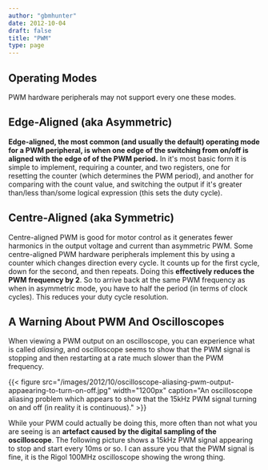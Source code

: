 ```yaml
---
author: "gbmhunter"
date: 2012-10-04
draft: false
title: "PWM"
type: page
---
```


## Operating Modes

PWM hardware peripherals may not support every one these modes.

## Edge-Aligned (aka Asymmetric)

**Edge-aligned, the most common (and usually the default) operating mode for a PWM peripheral, is when one edge of the switching from on/off is aligned with the edge of of the PWM period.** In it's most basic form it is simple to implement, requiring a counter, and two registers, one for resetting the counter (which determines the PWM period), and another for comparing with the count value, and switching the output if it's greater than/less than/some logical expression (this sets the duty cycle).

## Centre-Aligned (aka Symmetric)

Centre-aligned PWM is good for motor control as it generates fewer harmonics in the output voltage and current than asymmetric PWM. Some centre-aligned PWM hardware peripherals implement this by using a counter which changes direction every cycle. It counts up for the first cycle, down for the second, and then repeats. Doing this **effectively reduces the PWM frequency by 2**. So to arrive back at the same PWM frequency as when in asymmetric mode, you have to half the period (in terms of clock cycles). This reduces your duty cycle resolution.

## A Warning About PWM And Oscilloscopes

When viewing a PWM output on an oscilloscope, you can experience what is called _aliasing_, and oscilloscope seems to show that the PWM signal is stopping and then restarting at a rate much slower than the PWM frequency.

{{< figure src="/images/2012/10/oscilloscope-aliasing-pwm-output-appaearing-to-turn-on-off.jpg" width="1200px" caption="An oscilloscope aliasing problem which appears to show that the 15kHz PWM signal turning on and off (in reality it is continuous)."  >}}

While your PWM could actually be doing this, more often than not what you are seeing is an **artefact caused by the digital sampling of the oscilloscope**. The following picture shows a 15kHz PWM signal appearing to stop and start every 10ms or so. I can assure you that the PWM signal is fine, it is the Rigol 100MHz oscilloscope showing the wrong thing.
